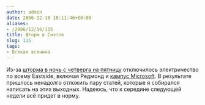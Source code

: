 ```yaml
---
author: admin
date: 2006-12-16 18:11:46+00:00
aliases:
- /2006/12/16/115
title: Шторм в Сиэтле
slug: 115
tags:
- Всякая всячина
---
```


Из-за [шторма в ночь с четверга на пятницу](http://seattletimes.nwsource.com/html/localnews/2003479272_weboutage15.html) отключилось электричество по всему Eastside, включая Редмонд и [кампус Microsoft](http://www.vnunet.com/vnunet/news/2171162/seattle-storm-knocks-microsoft). В результате пришлось ненадолго отложить пару статей, которые я собирался написать на этих выходных. Надеюсь, что к середине следующей недели всё придет в норму.
